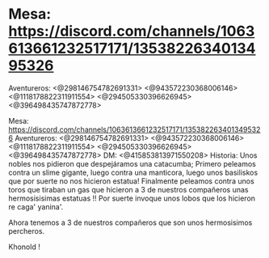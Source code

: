# Mesa: ⁠⁠https://discord.com/channels/1063613661232517171/1353822634013495326
Aventureros: <@298146754782691331> <@943572230368006146> <@1118178822311911554> <@294505330396626945> <@396498435747872778>

Mesa: ⁠⁠https://discord.com/channels/1063613661232517171/1353822634013495326
Aventureros: <@298146754782691331> <@943572230368006146> <@1118178822311911554> <@294505330396626945> <@396498435747872778> 
DM: <@415853813971550208> 
Historia: Unos nobles nos pidieron que despejáramos una catacumba; Primero peleamos contra un slime gigante, luego contra una manticora, luego unos basiliskos que por suerte no nos hicieron estatua!
Finalmente peleamos contra unos toros que tiraban un gas que hicieron a 3 de nuestros compañeros unas hermosisisimas estatuas !!
Por suerte invoque unos lobos que los hicieron re caga' yanina'.

Ahora tenemos a 3 de nuestros compañeros que son unos hermosisimos percheros.

Khonold !

